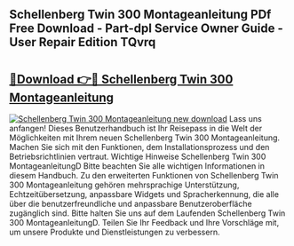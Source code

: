 ## Schellenberg Twin 300 Montageanleitung PDf Free Download - Part-dpI Service Owner Guide - User Repair Edition TQvrq

# <h2><a href="http://df8tis6.blite.top/?on=Schellenberg+Twin+300+Montageanleitung">🔗Download 👉🔴 Schellenberg Twin 300 Montageanleitung</a></h2>

[![Schellenberg Twin 300 Montageanleitung new download](https://i.imgur.com/lujVjoI.png)](http://df8tis6.blite.top/?on=Schellenberg+Twin+300+Montageanleitung)
Lass uns anfangen! Dieses Benutzerhandbuch ist Ihr Reisepass in die Welt der Möglichkeiten mit Ihrem neuen Schellenberg Twin 300 Montageanleitung. Machen Sie sich mit den Funktionen, dem Installationsprozess und den Betriebsrichtlinien vertraut. Wichtige Hinweise Schellenberg Twin 300 MontageanleitungD Bitte beachten Sie alle wichtigen Informationen in diesem Handbuch. Zu den erweiterten Funktionen von Schellenberg Twin 300 Montageanleitung gehören mehrsprachige Unterstützung, Echtzeitübersetzung, anpassbare Widgets und Spracherkennung, die alle über die benutzerfreundliche und anpassbare Benutzeroberfläche zugänglich sind. Bitte halten Sie uns auf dem Laufenden Schellenberg Twin 300 MontageanleitungD. Teilen Sie Ihr Feedback und Ihre Vorschläge mit, um unsere Produkte und Dienstleistungen zu verbessern.
